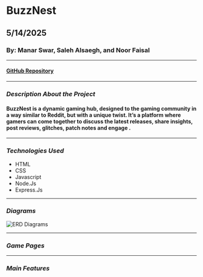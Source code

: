 # BuzzNest

## 5/14/2025

### By: Manar Swar, Saleh Alsaegh, and Noor Faisal

***
#### [GitHub Repository](https://github.com/ManarSwar97/Buzznest)
***
### *Description About the Project*
#### BuzzNest is a dynamic gaming hub, designed to the gaming community in a way similar to Reddit, but with a unique twist. It’s a platform where gamers can come together to discuss the latest releases, share insights, post reviews, glitches, patch notes  and engage .

***
### *Technologies Used*
* HTML
* CSS
* Javascript
* Node.Js
* Express.Js
***
### *Diagrams* 
![ERD Diagrams](https://github.com/user-attachments/assets/110bec19-fa6e-4ddf-8e7f-8f3ab940ab86)
***
### *Game Pages*

***
### *Main Features*
